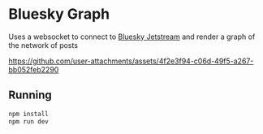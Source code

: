 # Bluesky Graph
Uses a websocket to connect to [Bluesky Jetstream](https://github.com/bluesky-social/jetstream) and render a graph of the network of posts


https://github.com/user-attachments/assets/4f2e3f94-c06d-49f5-a267-bb052feb2290

## Running

```bash
npm install
npm run dev
```





